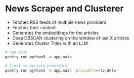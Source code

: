 # News Scraper and Clusterer

- Fetches RSS feeds of multiple news providers
- Fetches their content
- Generates the embeddings for the articles
- Does DBSCAN clustering on the window of last X articles
- Generates Cluster Titles with an LLM

```bash
# run with
poetry run python3 -m app.main
```

```bash
# limit to certain providers
poetry run python3 -m app.main -providers=rtv,delo
```
